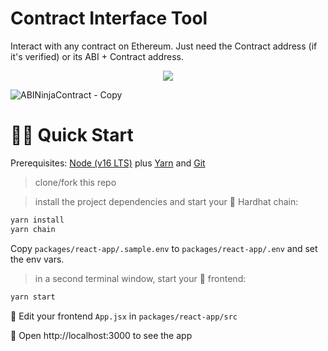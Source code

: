 # Contract Interface Tool

Interact with any contract on Ethereum. Just need the Contract address (if it's verified) or its ABI + Contract address.

<p align="center">
  <img src="https://user-images.githubusercontent.com/12072395/208698442-44532ac1-1e7d-486e-bbdb-5e4f874f91aa.PNG">
</p>

![ABINinjaContract - Copy](https://user-images.githubusercontent.com/12072395/208698812-1c9dae7b-121c-4c52-9118-2407c75be35f.PNG)

# 🏄‍♂️ Quick Start

Prerequisites: [Node (v16 LTS)](https://nodejs.org/en/download/) plus [Yarn](https://classic.yarnpkg.com/en/docs/install/) and [Git](https://git-scm.com/downloads)

> clone/fork this repo

> install the project dependencies and start your 👷‍ Hardhat chain:

```bash
yarn install
yarn chain
```

Copy `packages/react-app/.sample.env` to `packages/react-app/.env` and set the env vars.

> in a second terminal window, start your 📱 frontend:

```bash
yarn start
```

📝 Edit your frontend `App.jsx` in `packages/react-app/src`

📱 Open http://localhost:3000 to see the app
